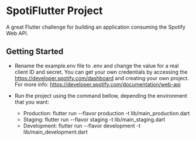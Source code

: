 # SpotiFlutter Project

A great Flutter challenge for building an application consuming the Spotify Web API.

## Getting Started

- Rename the example.env file to .env and change the value for a real client ID and secret. You can
  get your own credentials by accessing the https://developer.spotify.com/dashboard and creating
  your own project. For more info: https://developer.spotify.com/documentation/web-api
  
- Run the project using the command bellow, depending the environment that you want:
  - Production: flutter run --flavor production -t lib/main_production.dart
  - Staging: flutter run --flavor staging -t lib/main_staging.dart
  - Development: flutter run --flavor development -t lib/main_development.dart
  
